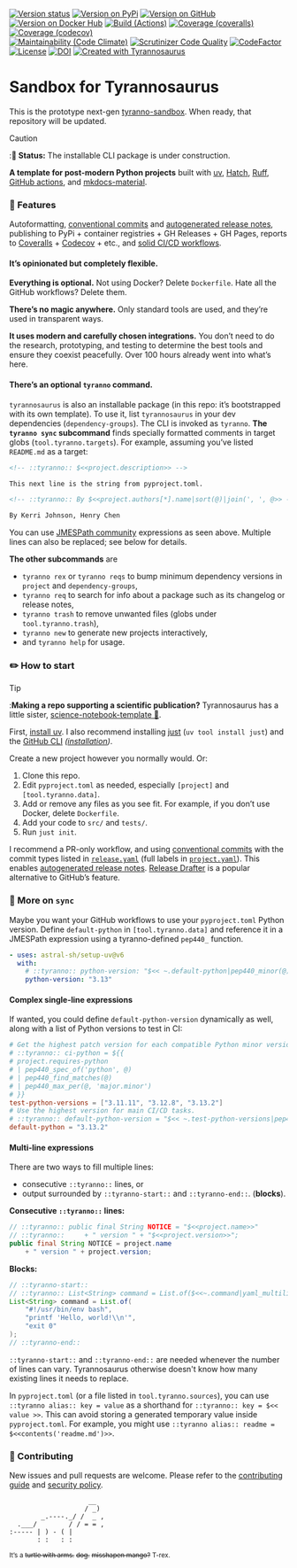 <!--
Render a jagged grid of badges.
Use line breaks to separate rows, not paragraphs; the latter looks ugly.
In GitHub-flavored Markdown, do this by ending the line with `\` .
-->
<!-- ::tyranno:: [![Version status](https://img.shields.io/pypi/status/$<<project.name>>?label=Status)](https://pypi.org/project/$<<project.name>>)-->
<!-- ::tyranno:: [![Version on PyPi](https://badgen.net/pypi/v/$<<project.name>>?label=PyPi)-->
<!-- ::tyranno:: [![Version on GitHub](https://badgen.net/github/release/$<<~.frag>>/stable?label=GitHub)]($<<~.frag>>/releases)-->
<!-- ::tyranno:: [![Version on Docker Hub](https://img.shields.io/docker/v/$<<~.frag>>?color=green&label=Docker%20Hub)](https://hub.docker.com/repository/docker/$<<~.frag>>)\-->
<!-- ::tyranno:: [![Build (Actions)](https://img.shields.io/github/workflow/status/$<<~.frag>>/test?label=Tests)]($<<~.frag>>/actions)-->
<!-- ::tyranno:: [![Coverage (coveralls)](https://badgen.net/coveralls/c/github/$<<project.name>>/$<<project.name>>?label=Coveralls)](https://coveralls.io/github/$<<~.frag>>?branch=main)-->
<!-- ::tyranno:: [![Coverage (codecov)](https://badgen.net/codecov/c/github/$<<~.frag>>?label=CodeCov)](https://codecov.io/gh/$<<~.frag>>)\-->
<!-- ::tyranno:: [![Maintainability (Code Climate)](https://badgen.net/codeclimate/maintainability/$<<~.frag>>)](https://codeclimate.com/github/$<<~.frag>>/maintainability)-->
<!-- ::tyranno:: [![Scrutinizer Code Quality](https://scrutinizer-ci.com/g/$<<~.frag>>/badges/quality-score.png?b=main)](https://scrutinizer-ci.com/g/$<<~.frag>>/?branch=main)-->
<!-- ::tyranno:: [![CodeFactor](https://www.codefactor.io/repository/github/$<<~.frag>>/badge)](https://www.codefactor.io/repository/github/$<<~.frag>>)\-->
<!-- ::tyranno:: [![License](https://badgen.net/pypi/license/$<<project.name>>?label=License)]($<<project.license.url>>)-->
<!-- ::tyranno:: [![DOI](https://zenodo.org/badge/DOI/$<<~.doi>>.svg)](https://doi.org/$<<~.doi>>)-->
<!-- ::tyranno:: [![Created with Tyrannosaurus](https://img.shields.io/badge/Created_with-tyranno-sandbox-0000ff.svg)](https://github.com/$<<~.frag>>)-->

[![Version status](https://img.shields.io/pypi/status/tyranno-sandbox?label=Status)](https://pypi.org/project/tyranno-sandbox)
[![Version on PyPi](https://badgen.net/pypi/v/tyranno-sandbox?label=PyPi)](https://pypi.org/project/tyranno-sandbox)
[![Version on GitHub](https://badgen.net/github/release/dmyersturnbull/tyranno-sandbox/stable?label=GitHub)](https://github.com/dmyersturnbull/tyranno-sandbox/releases)
[![Version on Docker Hub](https://img.shields.io/docker/v/dmyersturnbull/tyranno-sandbox?color=green&label=Docker%20Hub)](https://hub.docker.com/repository/docker/dmyersturnbull/tyranno-sandbox)
[![Build (Actions)](https://img.shields.io/github/actions/workflow/status/dmyersturnbull/tyranno-sandbox/push-main.yml?label=Tests)](https://github.com/dmyersturnbull/tyranno-sandbox/actions)
[![Coverage (coveralls)](https://badgen.net/coveralls/c/github/dmyersturnbull/tyranno-sandbox?label=Coveralls)](https://coveralls.io/github/dmyersturnbull/tyranno-sandbox?branch=main)
[![Coverage (codecov)](https://badgen.net/codecov/c/github/dmyersturnbull/tyranno-sandbox?label=CodeCov)](https://codecov.io/gh/dmyersturnbull/tyranno-sandbox)\
[![Maintainability (Code Climate)](https://badgen.net/codeclimate/maintainability/dmyersturnbull/tyranno-sandbox)](https://codeclimate.com/github/dmyersturnbull/tyranno-sandbox/maintainability)
[![Scrutinizer Code Quality](https://scrutinizer-ci.com/g/dmyersturnbull/tyranno-sandbox/badges/quality-score.png?b=main)](https://scrutinizer-ci.com/g/dmyersturnbull/tyranno-sandbox/?branch=main)
[![CodeFactor](https://www.codefactor.io/repository/github/dmyersturnbull/tyranno-sandbox/badge)](https://www.codefactor.io/repository/github/dmyersturnbull/tyranno-sandbox)\
[![License](https://badgen.net/pypi/license/tyranno-sandbox?label=License)](https://opensource.org/licenses/Apache-2.0)
[![DOI](https://zenodo.org/badge/DOI/10.5281/zenodo.4485186.svg)](https://doi.org/10.5281/zenodo.4485186)
[![Created with Tyrannosaurus](https://img.shields.io/badge/Created_with-Tyrannosaurus-0000ff.svg)](https://github.com/dmyersturnbull/tyranno-sandbox)

# Sandbox for Tyrannosaurus

This is the prototype next-gen [tyranno-sandbox](https://github.com/dmyersturnbull/tyranno-sandbox).
When ready, that repository will be updated.

> [!CAUTION]
> :**🚧 Status:** The installable CLI package is under construction.

**A template for post-modern Python projects**
built with
[uv](https://docs.astral.sh/uv/),
[Hatch](https://hatch.pypa.io/),
[Ruff](https://github.com/astral-sh/ruff),
[GitHub actions](https://docs.github.com/en/actions), and
[mkdocs-material](https://squidfunk.github.io/mkdocs-material/).

### 🎁 Features

Autoformatting,
[conventional commits](https://www.conventionalcommits.org/) and
[autogenerated release notes](https://docs.github.com/en/repositories/releasing-projects-on-github/automatically-generated-release-notes),
publishing to PyPi + container registries + GH Releases + GH Pages,
reports to [Coveralls](https://coveralls.io/) + [Codecov](https://codecov.io/) + etc.,
and [solid CI/CD workflows](https://github.com/dmyersturnbull/tyranno-sandbox/blob/main/.github/workflows).

#### It’s opinionated but completely flexible.

**Everything is optional.**
Not using Docker? Delete `Dockerfile`.
Hate all the GitHub workflows? Delete them.

**There’s no magic anywhere.**
Only standard tools are used, and they’re used in transparent ways.

**It uses modern and carefully chosen integrations.**
You don’t need to do the research, prototyping, and testing to determine
the best tools and ensure they coexist peacefully.
Over 100 hours already went into what’s here.

#### There’s an optional `tyranno` command.

`tyrannosaurus` is also an installable package (in this repo: it’s bootstrapped with its own template).
To use it, list `tyrannosaurus` in your dev dependencies (`dependency-groups`).
The CLI is invoked as `tyranno`.
**The `tyranno sync` subcommand** finds specially formatted comments in target globs (`tool.tyranno.targets`).
For example, assuming you’ve listed `README.md` as a target:

```markdown
<!-- ::tyranno:: $<<project.description>> -->

This next line is the string from pyproject.toml.

<!-- ::tyranno:: By $<<project.authors[*].name|sort(@)|join(', ', @>> -->

By Kerri Johnson, Henry Chen
```

You can use
[JMESPath community](https://jmespath.site/)
expressions as seen above.
Multiple lines can also be replaced; see below for details.

**The other subcommands** are

- `tyranno rex` or `tyranno reqs` to bump minimum dependency versions in `project` and `dependency-groups`,
- `tyranno req` to search for info about a package such as its changelog or release notes,
- `tyranno trash` to remove unwanted files (globs under `tool.tyranno.trash`),
- `tyranno new` to generate new projects interactively,
- and `tyranno help` for usage.

### ✏️ How to start

> [!TIP]
> :**Making a repo supporting a scientific publication?**
> Tyrannosaurus has a little sister,
> [science-notebook-template 🧪](https://github.com/dmyersturnbull/science-notebook-template).

First, [install uv](https://docs.astral.sh/uv/getting-started/installation/).
I also recommend installing [just](https://github.com/casey/just) (`uv tool install just`)
and the [GitHub CLI](https://cli.github.com/)
_([installation](https://github.com/cli/cli#installation))_.

Create a new project however you normally would.
Or:

1. Clone this repo.
2. Edit `pyproject.toml` as needed, especially `[project]` and `[tool.tyranno.data]`.
3. Add or remove any files as you see fit.
   For example, if you don’t use Docker, delete `Dockerfile`.
4. Add your code to `src/` and `tests/`.
5. Run `just init`.

I recommend a PR-only workflow, and using
[conventional commits](https://www.conventionalcommits.org/)
with the commit types listed in [`release.yaml`](.github/release.yaml)
(full labels in [`project.yaml`](.github/project.yaml)).
This enables
[autogenerated release notes](https://docs.github.com/en/repositories/releasing-projects-on-github/automatically-generated-release-notes).
[Release Drafter](https://github.com/release-drafter/release-drafter)
is a popular alternative to GitHub’s feature.

### 🎨 More on `sync`

Maybe you want your GitHub workflows to use your `pyproject.toml` Python version.
Define `default-python` in `[tool.tyranno.data]`
and reference it in a JMESPath expression using a tyranno-defined `pep440_` function.

```yaml
- uses: astral-sh/setup-uv@v6
  with:
    # ::tyranno:: python-version: "$<< ~.default-python|pep440_minor(@) >>"
    python-version: "3.13"
```

#### Complex single-line expressions

If wanted, you could define `default-python-version` dynamically as well,
along with a list of Python versions to test in CI:

```toml
# Get the highest patch version for each compatible Python minor version.
# ::tyranno:: ci-python = ${{
# project.requires-python
# | pep440_spec_of('python', @)
# | pep440_find_matches(@)
# | pep440_max_per(@, 'major.minor')
# }}
test-python-versions = ["3.11.11", "3.12.8", "3.13.2"]
# Use the highest version for main CI/CD tasks.
# ::tyranno:: default-python-version = "$<< ~.test-python-versions|pep440_max(@) >>"
default-python = "3.13.2"
```

#### Multi-line expressions

There are two ways to fill multiple lines:

- consecutive `::tyranno::` lines, or
- output surrounded by `::tyranno-start::` and `::tyranno-end::`. (**blocks**).

<b>Consecutive `::tyranno::` lines:</b>

```java
// ::tyranno:: public final String NOTICE = "$<<project.name>>"
// ::tyranno::     + " version " + "$<<project.version>>";
public final String NOTICE = project.name
    + " version " + project.version;
```

<b>Blocks:</b>

```java
// ::tyranno-start::
// ::tyranno:: List<String> command = List.of($<<~.command|yaml_multiline(@, 4, true)>>);
List<String> command = List.of(
    "#!/usr/bin/env bash",
    "printf 'Hello, world!\\n'",
    "exit 0"
);
// ::tyranno-end::
```

`::tyranno-start::` and `::tyranno-end::` are needed whenever the number of lines can vary.
Tyrannosaurus otherwise doesn't know how many existing lines it needs to replace.

In `pyproject.toml` (or a file listed in `tool.tyranno.sources`), you can use
`::tyranno alias:: key = value` as a shorthand for `::tyranno:: key = $<< value >>`.
This can avoid storing a generated temporary value inside `pyproject.toml`.
For example, you might use `::tyranno alias:: readme = $<<contents('readme.md')>>`.

### 🍁 Contributing

New issues and pull requests are welcome.
Please refer to the [contributing guide](https://github.com/dmyersturnbull/tyranno-sandbox/blob/master/CONTRIBUTING.md)
and [security policy](https://github.com/dmyersturnbull/tyranno-sandbox/blob/main/SECURITY.md).

```text
                    __
                   / _)
        _.----._/ /  _ ,
  .___/        / / = = ,
:----- | ) - ( |
       : :   : :
```

<small>It’s a <s>turtle with arms.</s> <s>dog.</s> <s>misshapen mango?</s> T-rex.</small>
